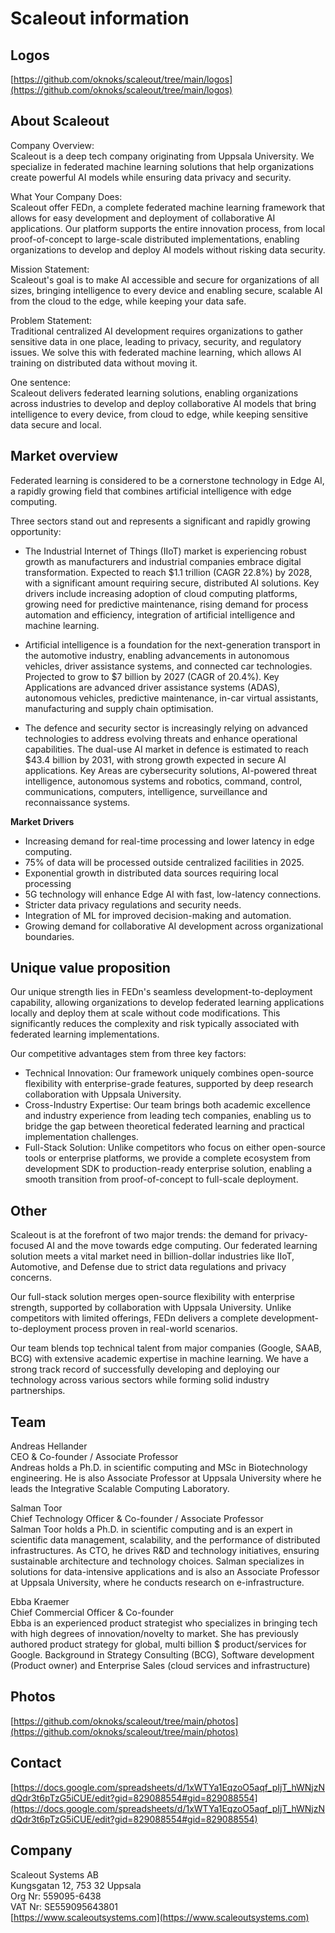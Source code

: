 # Scaleout information

## Logos
[https://github.com/oknoks/scaleout/tree/main/logos](https://github.com/oknoks/scaleout/tree/main/logos)

## About Scaleout

Company Overview:  
Scaleout is a deep tech company originating from Uppsala University. We specialize in federated machine learning solutions that help organizations create powerful AI models while ensuring data privacy and security.

What Your Company Does:  
Scaleout offer FEDn, a complete federated machine learning framework that allows for easy development and deployment of collaborative AI applications. Our platform supports the entire innovation process, from local proof-of-concept to large-scale distributed implementations, enabling organizations to develop and deploy AI models without risking data security.

Mission Statement:  
Scaleout's goal is to make AI accessible and secure for organizations of all sizes, bringing intelligence to every device and enabling secure, scalable AI from the cloud to the edge, while keeping your data safe.

Problem Statement:  
Traditional centralized AI development requires organizations to gather sensitive data in one place, leading to privacy, security, and regulatory issues. We solve this with federated machine learning, which allows AI training on distributed data without moving it.

One sentence:  
Scaleout delivers federated learning solutions, enabling organizations across industries to develop and deploy collaborative AI models that bring intelligence to every device, from cloud to edge, while keeping sensitive data secure and local.

## Market overview 
Federated learning is considered to be a cornerstone technology in Edge AI, a rapidly growing field that combines artificial intelligence with edge computing.

Three sectors stand out and represents a significant and rapidly growing opportunity:

- The Industrial Internet of Things (IIoT) market is experiencing robust growth as manufacturers and industrial companies embrace digital transformation. Expected to reach $1.1 trillion (CAGR 22.8%) by 2028, with a significant amount requiring secure, distributed AI solutions. Key drivers include increasing adoption of cloud computing platforms, growing need for predictive maintenance, rising demand for process automation and efficiency, integration of artificial intelligence and machine learning.

- Artificial intelligence is a foundation for the next-generation transport in the automotive industry, enabling advancements in autonomous vehicles, driver assistance systems, and connected car technologies. Projected to grow to $7 billion by 2027 (CAGR of 20.4%). Key Applications are advanced driver assistance systems (ADAS), autonomous vehicles, predictive maintenance, in-car virtual assistants, manufacturing and supply chain optimisation.

- The defence and security sector is increasingly relying on advanced technologies to address evolving threats and enhance operational capabilities. The dual-use AI market in defence is estimated to reach $43.4 billion by 2031, with strong growth expected in secure AI applications. Key Areas are cybersecurity solutions, AI-powered threat intelligence, autonomous systems and robotics, command, control, communications, computers, intelligence, surveillance and reconnaissance systems.

**Market Drivers**  
- Increasing demand for real-time processing and lower latency in edge computing.  
- 75% of data will be processed outside centralized facilities in 2025.
- Exponential growth in distributed data sources requiring local processing
- 5G technology will enhance Edge AI with fast, low-latency connections.  
- Stricter data privacy regulations and security needs.
- Integration of ML for improved decision-making and automation.
- Growing demand for collaborative AI development across organizational boundaries.


## Unique value proposition
Our unique strength lies in FEDn's seamless development-to-deployment capability, allowing organizations to develop federated learning applications locally and deploy them at scale without code modifications. This significantly reduces the complexity and risk typically associated with federated learning implementations.

Our competitive advantages stem from three key factors:

- Technical Innovation: Our framework uniquely combines open-source flexibility with enterprise-grade features, supported by deep research collaboration with Uppsala University.
- Cross-Industry Expertise: Our team brings both academic excellence and industry experience from leading tech companies, enabling us to bridge the gap between theoretical federated learning and practical implementation challenges.
- Full-Stack Solution: Unlike competitors who focus on either open-source tools or enterprise platforms, we provide a complete ecosystem from development SDK to production-ready enterprise solution, enabling a smooth transition from proof-of-concept to full-scale deployment.

## Other

Scaleout is at the forefront of two major trends: the demand for privacy-focused AI and the move towards edge computing. Our federated learning solution meets a vital market need in billion-dollar industries like IIoT, Automotive, and Defense due to strict data regulations and privacy concerns.

Our full-stack solution merges open-source flexibility with enterprise strength, supported by collaboration with Uppsala University. Unlike competitors with limited offerings, FEDn delivers a complete development-to-deployment process proven in real-world scenarios.

Our team blends top technical talent from major companies (Google, SAAB, BCG) with extensive academic expertise in machine learning. We have a strong track record of successfully developing and deploying our technology across various sectors while forming solid industry partnerships.


## Team
Andreas Hellander  
CEO & Co-founder / Associate Professor  
Andreas holds a Ph.D. in scientific computing and MSc in Biotechnology engineering. He is also Associate Professor at Uppsala University where he leads the Integrative Scalable Computing Laboratory.

Salman Toor  
Chief Technology Officer & Co-founder / Associate  Professor  
Salman Toor holds a Ph.D. in scientific computing and is an expert in scientific data management, scalability, and the performance of distributed infrastructures. As CTO, he drives R&D and technology initiatives, ensuring sustainable architecture and technology choices. Salman specializes in solutions for data-intensive applications and is also an Associate Professor at Uppsala University, where he conducts research on e-infrastructure.

Ebba Kraemer  
Chief Commercial Officer & Co-founder  
Ebba is an experienced product strategist who specializes in bringing  tech with high degrees of innovation/novelty to market. She has previously authored  product strategy for global, multi billion $ product/services for Google. Background in Strategy Consulting (BCG), Software development (Product owner) and Enterprise Sales (cloud services and infrastructure)

## Photos
[https://github.com/oknoks/scaleout/tree/main/photos](https://github.com/oknoks/scaleout/tree/main/photos)

## Contact
[https://docs.google.com/spreadsheets/d/1xWTYa1EqzoO5aqf_pIjT_hWNjzNdQdr3t6pTzG5iCUE/edit?gid=829088554#gid=829088554](https://docs.google.com/spreadsheets/d/1xWTYa1EqzoO5aqf_pIjT_hWNjzNdQdr3t6pTzG5iCUE/edit?gid=829088554#gid=829088554) 

## Company
Scaleout Systems AB  
Kungsgatan 12, 753 32 Uppsala  
Org Nr: 559095-6438  
VAT Nr: SE559095643801  
[https://www.scaleoutsystems.com](https://www.scaleoutsystems.com)  

